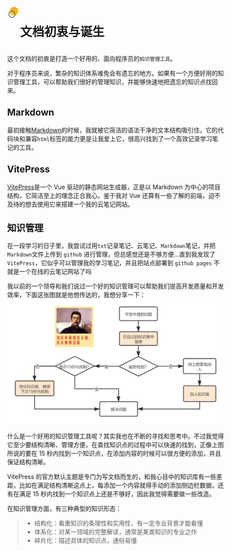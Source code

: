 <div style="display:flex;">
<img  src="../public/images/themeone.png" width="30px" height="30px"></img><h1>文档初衷与诞生</h1>
</div>

这个文档的初衷是打造一个好用的、面向程序员的`知识管理工具`。

对于程序员来说，繁杂的知识体系难免会有遗忘的地方。如果有一个方便好用的知识管理工具，可以帮助我们很好的管理知识，并能够快速地把遗忘的知识点找回来。

## Markdown

最初接触[Markdown](https://xugaoyi.com/pages/ad247c4332211551/)的时候，我就被它简洁的语法干净的文本结构吸引住，它的代码块和兼容`html`标签的能力更是让我爱上它，很高兴找到了一个高效记录学习笔记的工具。

## VitePress <Badge type="info" text="v1.1.0 +" />

[VitePress](https://vitejs.cn/vitepress/)是一个 Vue 驱动的静态网站生成器，正是以 Markdown 为中心的项目结构，它简洁至上的理念正合我心。鉴于我对 Vue 还算有一些了解的前端，迫不及待的想去使用它来搭建一个我的云笔记网站。

## 知识管理

在一段学习的日子里，我尝试过用`txt`记录笔记、云笔记、`Markdown`笔记，并把`Markdown`文件上传到 `github` 进行管理，但总感觉还是不够方便...直到我发现了 `VitePress`，它似乎可以管理我的学习笔记，并且把站点部署到 `github pages` 不就是一个在线的云笔记网站了吗

我以前的一个领导和我们说过一个好的知识管理可以帮助我们提高开发质量和开发效率，下面这张图就是他想传达的，我想分享一下：
![Example Image](../public/images/themetwo.jpg)

什么是一个好用的知识管理工具呢？其实我也在不断的寻找和思考中。不过我觉得它至少要结构清晰、管理方便，在查找知识点的过程中可以快速的找到，正像上图所说的要在 15 秒内找到一个知识点，在添加内容的时候可以很方便的添加，并且保证结构清晰。

VitePress 的官方默认主题是专门为写文档而生的，和我心目中的知识库有一些差距，比如在满足结构清晰这点上，每添加一个内容就得手动的添加侧边栏数据，还有在满足 15 秒内找到一个知识点上还是不够好，因此我觉得需要做一些改造。

在知识管理方面，有三种典型的知识形态：

> - <sapn class="marker-evy">结构化：看重知识的条理性和实用性，有一定专业背景才能看懂</sapn>
> - <sapn class="marker-evy">体系化：对某一领域的完整解读，通常是某类知识的专业之作</sapn>
> - <sapn class="marker-evy">碎片化：描述具体的知识点，通俗易懂</sapn>

<snow />

